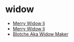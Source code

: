 # widow

 * [Merry Widow Ii](../index/m/merry-widow-ii-102778.json)
 * [Merry Widow Ii](../index/m/merry-widow-ii-200156.json)
 * [Blotche Aka Widow Maker](../index/b/blotche-aka-widow-maker.json)
